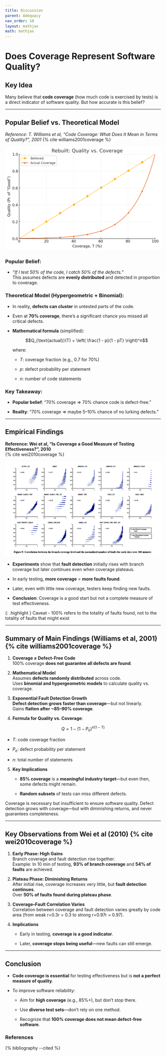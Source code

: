 ```yaml
---
title: Discussion
parent: Adequacy
nav_order: 10
layout: mathjax
math: mathjax
---
```

# Does Coverage Represent Software Quality?

## Key Idea

Many believe that **code coverage** (how much code is exercised by tests) is a direct indicator of software quality. But how accurate is this belief?

---

## Popular Belief vs. Theoretical Model

*Reference: T. Williams et al, “Code Coverage: What Does It Mean in Terms of Quality?”, 2001* 
{% cite williams2001coverage %}

![Theoretical](quality_cov.png)

### Popular Belief:

- _“If I test 50% of the code, I catch 50% of the defects.”_  
    This assumes defects are **evenly distributed** and detected in proportion to coverage.
    

### Theoretical Model (Hypergeometric + Binomial):

- In reality, **defects can cluster** in untested parts of the code.
    
- Even at **70% coverage**, there’s a significant chance you missed all critical defects.
    
- **Mathematical formula** (simplified):
    
    $$Q_{\text{actual}}(T) = \left( \frac{1 - p}{1 - pT} \right)^n$$
    
    where:
    
    - $T$: coverage fraction (e.g., 0.7 for 70%)
        
    - $p$: defect probability per statement
        
    - $n$: number of code statements
        

### Key Takeaway:

- **Popular belief**: “70% coverage ⇒ 70% chance code is defect-free.”
    
- **Reality**: “70% coverage ⇒ maybe 5–10% chance of no lurking defects.”
    

---

## Empirical Findings

**Reference: Wei et al, “Is Coverage a Good Measure of Testing Effectiveness?”, 2010**  
{% cite wei2010coverage %}

![Empirical](image-6.png)

- **Experiments** show that **fault detection** initially rises with branch coverage but later continues even when coverage plateaus.
    
- In early testing, **more coverage** = **more faults found**.
    
- Later, even with little new coverage, testers keep finding new faults.
    
- **Conclusion**: Coverage is a good start but not a complete measure of test effectiveness.

{: .highlight }
Caveat -  100% refers to the totality of faults found, not to the totality of faults that might exist
    

---

## Summary of Main Findings (Williams et al, 2001){% cite williams2001coverage %}

1. **Coverage ≠ Defect-Free Code**  
    100% coverage **does not guarantee all defects are found**.
    
2. **Mathematical Model**  
    Assumes **defects randomly distributed** across code.  
    Uses **binomial and hypergeometric models** to calculate quality vs. coverage.
    
3. **Exponential Fault Detection Growth**  
    **Defect detection grows faster than coverage**—but not linearly.  
    Gains **flatten after ~85–90% coverage**.
    
4. **Formula for Quality vs. Coverage**:
    

$$Q = 1 - (1 - P_e)^{n(1 - T)}$$

- $T$: code coverage fraction
    
- $P_e$: defect probability per statement
    
- $n$: total number of statements
    

5. **Key Implications**
    
    - **85% coverage** is a **meaningful industry target**—but even then, some defects might remain.
        
    - **Random subsets** of tests can miss different defects.
        

Coverage is necessary but insufficient to ensure software quality. Defect detection grows with coverage—but with diminishing returns, and never guarantees completeness.

---

## Key Observations from Wei et al (2010) {% cite wei2010coverage %}

1. **Early Phase: High Gains**  
    Branch coverage and fault detection rise together.  
    Example: In 10 min of testing, **93% of branch coverage** and **54% of faults** are achieved.
    
2. **Plateau Phase: Diminishing Returns**  
    After initial rise, coverage increases very little, but **fault detection continues**.  
    Over **50% of faults found during plateau phase**.
    
3. **Coverage–Fault Correlation Varies**  
    Correlation between coverage and fault detection varies greatly by code area (from weak r=0.3r = 0.3 to strong r=0.97r = 0.97).
    
4. **Implications**
    
    - Early in testing, **coverage is a good indicator**.
        
    - Later, **coverage stops being useful**—new faults can still emerge.
        

---

## Conclusion

- **Code coverage is essential** for testing effectiveness but is **not a perfect measure of quality**.
    
- To improve software reliability:
    
    - Aim for **high coverage** (e.g., 85%+), but don’t stop there.
        
    - Use **diverse test sets**—don’t rely on one method.
        
    - Recognize that **100% coverage does not mean defect-free software**.
        

### References

{% bibliography --cited %}